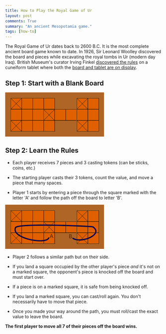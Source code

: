 ```yaml
---
title: How to Play the Royal Game of Ur
layout: post
comments: True
summary: "An ancient Mesopotamia game."
tags: [how-to]
---
```

The Royal Game of Ur dates back to 2600 B.C.  It is the most complete ancient board game known to date. In 1926, Sir Leonard Woolley discovered the board and pieces while excavating the royal tombs in Ur (modern day Iraq).  British Museum's curator Irving Finkel [discovered the rules](https://www.youtube.com/watch?v=wHjznvH54Cw) on a cuneiform tablet where both the [board and tablet are on display](http://www.britishmuseum.org/research/collection_online/collection_object_details.aspx?objectId=8817&partId=1).

Step 1: Start with a Blank Board
---------------------------

![Royal Game of Ur](/assets/royal-game-of-ur.png)


Step 2: Learn the Rules
-----------------------

* Each player receives 7 pieces and 3 casting tokens (can be sticks, coins, etc.)
* The starting player casts their 3 tokens, count the value, and move a piece that many spaces.

* Player 1 starts by entering a piece through the square marked with the letter 'A' and follow the path off the board to letter 'B'.

![The Path](/assets/royal-game-of-ur-path.png)

* Player 2 follows a similar path but on their side.

* If you land a square occupied by the other player's piece *and* it's not on a marked square, the opponent's piece is knocked off the board and must start over.

* If a piece is on a marked square, it is safe from being knocked off.

* If you land a marked square, you can cast/roll again.  You don't necessarily have to move that piece.  

* Once you made your way around the path, you must roll/cast the exact value to leave the board.

**The first player to move all 7 of their pieces off the board wins.**
